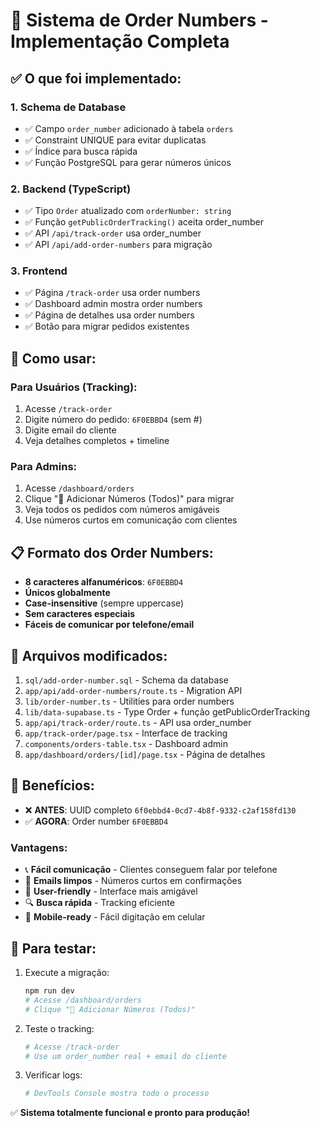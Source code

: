# 🔢 Sistema de Order Numbers - Implementação Completa

## ✅ O que foi implementado:

### 1. **Schema de Database**
- ✅ Campo `order_number` adicionado à tabela `orders`
- ✅ Constraint UNIQUE para evitar duplicatas
- ✅ Índice para busca rápida
- ✅ Função PostgreSQL para gerar números únicos

### 2. **Backend (TypeScript)**
- ✅ Tipo `Order` atualizado com `orderNumber: string`
- ✅ Função `getPublicOrderTracking()` aceita order_number
- ✅ API `/api/track-order` usa order_number
- ✅ API `/api/add-order-numbers` para migração

### 3. **Frontend**
- ✅ Página `/track-order` usa order numbers
- ✅ Dashboard admin mostra order numbers
- ✅ Página de detalhes usa order numbers
- ✅ Botão para migrar pedidos existentes

## 🚀 Como usar:

### Para Usuários (Tracking):
1. Acesse `/track-order`
2. Digite número do pedido: `6F0EBBD4` (sem #)
3. Digite email do cliente
4. Veja detalhes completos + timeline

### Para Admins:
1. Acesse `/dashboard/orders`
2. Clique "🔢 Adicionar Números (Todos)" para migrar
3. Veja todos os pedidos com números amigáveis
4. Use números curtos em comunicação com clientes

## 📋 Formato dos Order Numbers:

- **8 caracteres alfanuméricos**: `6F0EBBD4`
- **Únicos globalmente**
- **Case-insensitive** (sempre uppercase)
- **Sem caracteres especiais**
- **Fáceis de comunicar por telefone/email**

## 🔧 Arquivos modificados:

1. `sql/add-order-number.sql` - Schema da database
2. `app/api/add-order-numbers/route.ts` - Migration API
3. `lib/order-number.ts` - Utilities para order numbers
4. `lib/data-supabase.ts` - Type Order + função getPublicOrderTracking
5. `app/api/track-order/route.ts` - API usa order_number
6. `app/track-order/page.tsx` - Interface de tracking
7. `components/orders-table.tsx` - Dashboard admin
8. `app/dashboard/orders/[id]/page.tsx` - Página de detalhes

## 🎯 Benefícios:

- ❌ **ANTES**: UUID completo `6f0ebbd4-0cd7-4b8f-9332-c2af158fd130`
- ✅ **AGORA**: Order number `6F0EBBD4`

### Vantagens:
- 📞 **Fácil comunicação** - Clientes conseguem falar por telefone
- 💌 **Emails limpos** - Números curtos em confirmações
- 🎯 **User-friendly** - Interface mais amigável
- 🔍 **Busca rápida** - Tracking eficiente
- 📱 **Mobile-ready** - Fácil digitação em celular

## 🧪 Para testar:

1. Execute a migração:
   ```bash
   npm run dev
   # Acesse /dashboard/orders
   # Clique "🔢 Adicionar Números (Todos)"
   ```

2. Teste o tracking:
   ```bash
   # Acesse /track-order
   # Use um order_number real + email do cliente
   ```

3. Verificar logs:
   ```bash
   # DevTools Console mostra todo o processo
   ```

✅ **Sistema totalmente funcional e pronto para produção!**